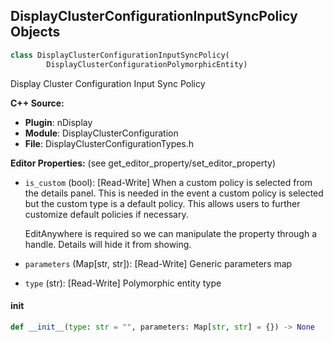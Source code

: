 ## DisplayClusterConfigurationInputSyncPolicy Objects

```python
class DisplayClusterConfigurationInputSyncPolicy(
        DisplayClusterConfigurationPolymorphicEntity)
```

Display Cluster Configuration Input Sync Policy

**C++ Source:**

- **Plugin**: nDisplay
- **Module**: DisplayClusterConfiguration
- **File**: DisplayClusterConfigurationTypes.h

**Editor Properties:** (see get_editor_property/set_editor_property)

- ``is_custom`` (bool):  [Read-Write] When a custom policy is selected from the details panel.
  This is needed in the event a custom policy is selected
  but the custom type is a default policy. This allows users
  to further customize default policies if necessary.

  EditAnywhere is required so we can manipulate the property
  through a handle. Details will hide it from showing.
- ``parameters`` (Map[str, str]):  [Read-Write] Generic parameters map
- ``type`` (str):  [Read-Write] Polymorphic entity type

<a id="unreal.DisplayClusterConfigurationInputSyncPolicy.__init__"></a>

#### __init__

```python
def __init__(type: str = "", parameters: Map[str, str] = {}) -> None
```

<a id="unreal.DisplayClusterConfigurationClusterSync"></a>